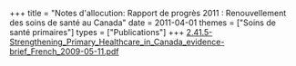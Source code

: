 +++
title = "Notes d'allocution: Rapport de progrès 2011 : Renouvellement des soins de santé au Canada"
date = 2011-04-01
themes = ["Soins de santé primaires"]
types = ["Publications"]
+++
[2.41.5-Strengthening\_Primary\_Healthcare\_in\_Canada\_evidence-brief\_French\_2009-05-11.pdf](/files/2.41.5-Strengthening_Primary_Healthcare_in_Canada_evidence-brief_French_2009-05-11.pdf)
